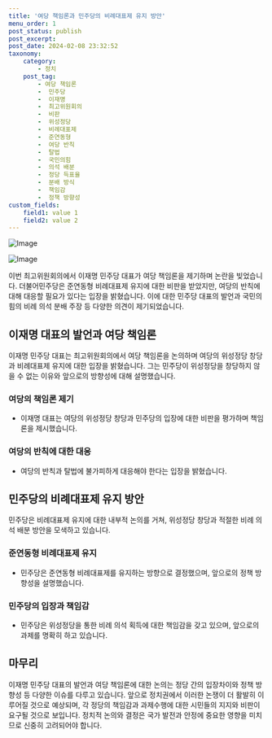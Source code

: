 ```yaml
---
title: '여당 책임론과 민주당의 비례대표제 유지 방안'
menu_order: 1
post_status: publish
post_excerpt: 
post_date: 2024-02-08 23:32:52
taxonomy:
    category:
        - 정치
    post_tag:
        - 여당 책임론
        -  민주당
        -  이재명
        -  최고위원회의
        -  비판
        -  위성정당
        -  비례대표제
        -  준연동형
        -  여당 반칙
        -  탈법
        -  국민의힘
        -  의석 배분
        -  정당 득표율
        -  분배 방식
        -  책임감
        -  정책 방향성
custom_fields:
    field1: value 1
    field2: value 2
---
```


![Image](https://imgnews.pstatic.net/image/005/2024/02/07/2024020710595435353_1707271194_0019143514_20240207133001885.jpg?type=w647)

![Image](https://imgnews.pstatic.net/image/005/2024/02/07/2024020711000935354_1707271209_0019143514_20240207133001887.jpg?type=w647)

이번 최고위원회의에서 이재명 민주당 대표가 여당 책임론을 제기하며 논란을 빚었습니다. 더불어민주당은 준연동형 비례대표제 유지에 대한 비판을 받았지만, 여당의 반칙에 대해 대응할 필요가 있다는 입장을 밝혔습니다. 이에 대한 민주당 대표의 발언과 국민의힘의 비례 의석 분배 주장 등 다양한 의견이 제기되었습니다.
## 이재명 대표의 발언과 여당 책임론
이재명 민주당 대표는 최고위원회의에서 여당 책임론을 논의하며 여당의 위성정당 창당과 비례대표제 유지에 대한 입장을 밝혔습니다. 그는 민주당이 위성정당을 창당하지 않을 수 없는 이유와 앞으로의 방향성에 대해 설명했습니다.
### 여당의 책임론 제기
- 이재명 대표는 여당의 위성정당 창당과 민주당의 입장에 대한 비판을 평가하며 책임론을 제시했습니다.
### 여당의 반칙에 대한 대응
- 여당의 반칙과 탈법에 불가피하게 대응해야 한다는 입장을 밝혔습니다.
## 민주당의 비례대표제 유지 방안
민주당은 비례대표제 유지에 대한 내부적 논의를 거쳐, 위성정당 창당과 적절한 비례 의석 배분 방안을 모색하고 있습니다.
### 준연동형 비례대표제 유지
- 민주당은 준연동형 비례대표제를 유지하는 방향으로 결정했으며, 앞으로의 정책 방향성을 설명했습니다.
### 민주당의 입장과 책임감
- 민주당은 위성정당을 통한 비례 의석 획득에 대한 책임감을 갖고 있으며, 앞으로의 과제를 명확히 하고 있습니다.
## 마무리
이재명 민주당 대표의 발언과 여당 책임론에 대한 논의는 정당 간의 입장차이와 정책 방향성 등 다양한 이슈를 다루고 있습니다. 앞으로 정치권에서 이러한 논쟁이 더 활발히 이루어질 것으로 예상되며, 각 정당의 책임감과 과제수행에 대한 시민들의 지지와 비판이 요구될 것으로 보입니다. 정치적 논의와 결정은 국가 발전과 안정에 중요한 영향을 미치므로 신중히 고려되어야 합니다.
